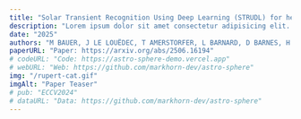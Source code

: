 ```yaml
---
title: "Solar Transient Recognition Using Deep Learning (STRUDL) for heliospheric imager data "
description: "Lorem ipsum dolor sit amet consectetur adipisicing elit. "
date: "2025"
authors: "M BAUER, J LE LOUËDEC, T AMERSTORFER, L BARNARD, D BARNES, H LAMMER "
paperURL: "Paper: https://arxiv.org/abs/2506.16194"
# codeURL: "Code: https://astro-sphere-demo.vercel.app"
# webURL: "Web: https://github.com/markhorn-dev/astro-sphere"
img: "/rupert-cat.gif"
imgAlt: "Paper Teaser"
# pub: "ECCV2024"
# dataURL: "Data: https://github.com/markhorn-dev/astro-sphere"
---
```


